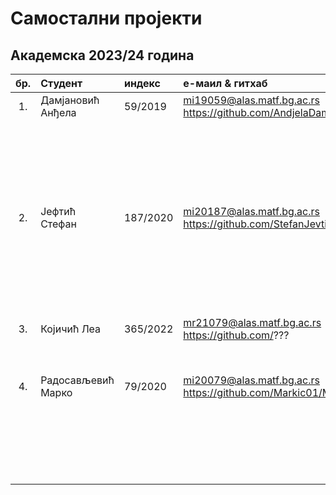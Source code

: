 # Самостални пројекти

## Академска 2023/24 година

| бр.   | Студент | индекс |е-маил & гитхаб | Алгоритам | Проблем |
| :---: | :------ | :----- | :------------- | :-------- | :------ |
| 1.  | Дамјановић Анђела | 59/2019 | mi19059@alas.matf.bg.ac.rs https://github.com/AndjelaDamnjanovic |  |  |
|  |  |  |  | Electromagnetism-like Metaheuristics  | Set Covering Problem |
|  |  |  |  | Integer Linear Programming  | Set Covering Problem |
| 2.  | Јефтић Стефан | 187/2020 | mi20187@alas.matf.bg.ac.rs https://github.com/StefanJevtic63 |  |  |
|  |  |  |  | Variable Neighborhood Search | Vehicle Routing Problem |
|  |  |  |  | Genetic Algorithm | Vehicle Routing Problem |
| 3.  | Којичић Леа | 365/2022 | mr21079@alas.matf.bg.ac.rs https://github.com/??? |  |  |
|  |  |  |  | Particle Swarm Optimization | ??? |
| 4.  | Радосављевић Марко | 79/2020 | mi20079@alas.matf.bg.ac.rs https://github.com/Markic01/MinimumMultiCut |  |  |
|  |  |  |  | Variable Neighborhood Search | Minimum Multi Cut Problem |
|  |  |  |  | Genetic Algorithm | Minimum Multi Cut Problem |
